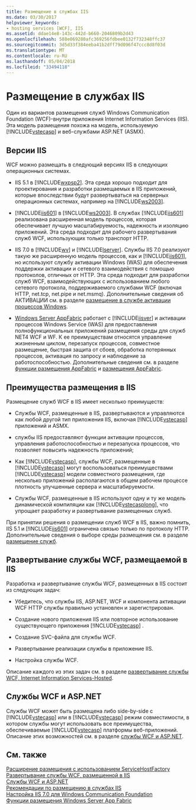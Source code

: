 ```yaml
---
title: Размещение в службах IIS
ms.date: 03/30/2017
helpviewer_keywords:
- hosting services [WCF], IIS
ms.assetid: ddae14e8-143c-442d-b660-2046809b2d43
ms.openlocfilehash: 588e069280afc369256fdbee0132f732348ffc37
ms.sourcegitcommit: 3d5d33f384eeba41b2dff79d096f47ccc8d8f03d
ms.translationtype: MT
ms.contentlocale: ru-RU
ms.lasthandoff: 05/04/2018
ms.locfileid: "33494118"
---
```

# <a name="hosting-in-internet-information-services"></a>Размещение в службах IIS
Один из вариантов размещения служб Windows Communication Foundation (WCF)-внутри приложения Internet Information Services (IIS). Эта модель размещения похожа на модель, используемую [!INCLUDE[vstecasp](../../../../includes/vstecasp-md.md)] и веб-службами ASP.NET (ASMX).  
  
## <a name="versions-of-iis"></a>Версии IIS  
 WCF можно размещать в следующий версиях IIS в следующих операционных системах.  
  
-   IIS 5.1 в [!INCLUDE[wxpsp2](../../../../includes/wxpsp2-md.md)]. Эта среда хорошо подходит для проектирования и разработки размещаемых в IIS приложений, которые впоследствии будут развертываться на серверных операционных системах, например на [!INCLUDE[ws2003](../../../../includes/ws2003-md.md)].  
  
-   [!INCLUDE[iis601](../../../../includes/iis601-md.md)] в [!INCLUDE[ws2003](../../../../includes/ws2003-md.md)]. В службах [!INCLUDE[iis601](../../../../includes/iis601-md.md)] реализована расширенная модель процессов, которая обеспечивает лучшую масштабируемость, надежность и изоляцию приложений. Эта среда подходит для рабочего развертывания служб WCF, использующих только транспорт HTTP.  
  
-   IIS 7.0 в [!INCLUDE[wv](../../../../includes/wv-md.md)] и [!INCLUDE[lserver](../../../../includes/lserver-md.md)]. Службы IIS 7.0 реализуют такую же расширенную модель процессов, как и [!INCLUDE[iis601](../../../../includes/iis601-md.md)], но используют службу активации Windows (WAS) для обеспечения поддержки активации и сетевого взаимодействия с помощью протоколов, отличных от HTTP. Эта среда подходит для разработки служб WCF, взаимодействующих с использованием любого сетевого протокола, поддерживаемого службами WCF (включая HTTP, net.tcp, net.pipe и net.msmq). Дополнительные сведения об АКТИВАЦИИ см. в разделе [размещение в службе активации процессов Windows](../../../../docs/framework/wcf/feature-details/hosting-in-windows-process-activation-service.md).  
  
-   [Windows Server AppFabric](http://go.microsoft.com/fwlink/?LinkId=196496) работает с [!INCLUDE[iisver](../../../../includes/iisver-md.md)] и активации процессов Windows Service (WAS) для предоставления полнофункциональных приложений размещения среды для служб NET4 WCF и WF. К ее преимуществам относятся управление жизненным циклом, перезапуск процессов, совместное размещение, быстрая защита от сбоев, обработка потерянных процессов, активация по запросу и наблюдение за работоспособностью. Дополнительные сведения см. в разделе [функции размещения AppFabric](http://go.microsoft.com/fwlink/?LinkId=196494) и [размещения AppFabric](http://go.microsoft.com/fwlink/?LinkId=196495).  
  
## <a name="benefits-of-iis-hosting"></a>Преимущества размещения в IIS  
 Размещение служб WCF в IIS имеет несколько преимуществ:  
  
-   Службы WCF, размещенные в IIS, развертываются и управляются как любой другой тип приложения IIS, включая [!INCLUDE[vstecasp](../../../../includes/vstecasp-md.md)] приложений и ASMX.  
  
-   службы IIS предоставляют функции активации процессов, управления работоспособностью и перезапуска процессов, что позволяет повысить надежность приложений;  
  
-   Как [!INCLUDE[vstecasp](../../../../includes/vstecasp-md.md)], службы WCF, размещенные в [!INCLUDE[vstecasp](../../../../includes/vstecasp-md.md)] могут воспользоваться преимуществами [!INCLUDE[vstecasp](../../../../includes/vstecasp-md.md)] модели совместного размещения, где несколько приложений располагаются в общем рабочем процессе плотность улучшенные сервера и масштабируемости.  
  
-   Службы WCF, размещенные в IIS используют одну и ту же модель динамической компиляции как [!INCLUDE[vstecasplong](../../../../includes/vstecasplong-md.md)], что упрощает разработку и развертывание размещенных служб.  
  
 При принятии решения о размещении служб WCF в IIS, важно помнить, IIS 5.1 и [!INCLUDE[iis601](../../../../includes/iis601-md.md)] ограничена связью только по протоколу HTTP. Дополнительные сведения о выборе среды размещения см. в разделе [размещение служб](../../../../docs/framework/wcf/hosting-services.md).  
  
## <a name="deploying-an-iis-hosted-wcf-service"></a>Развертывание службы WCF, размещаемой в IIS  
 Разработка и развертывание службы WCF, размещенных в IIS состоит из следующих задач:  
  
-   Убедитесь, что службы IIS, ASP.NET, WCF и компонента активации WCF HTTP службы правильно установлен и зарегистрирован.  
  
-   Создание нового приложения IIS или повторное использование существующего приложения [!INCLUDE[vstecasp](../../../../includes/vstecasp-md.md)] .  
  
-   Создание SVC-файла для службы WCF.  
  
-   Развертывание реализации службы в приложение IIS.  
  
-   Настройка службы WCF.  
  
 Описание каждого из этих задач см. в разделе [развертывание службы WCF, Internet Information Services-Hosted](../../../../docs/framework/wcf/feature-details/deploying-an-internet-information-services-hosted-wcf-service.md).  
  
## <a name="wcf-services-and-aspnet"></a>Службы WCF и ASP.NET  
 Службы WCF может быть размещена либо side-by-side с [!INCLUDE[vstecasp](../../../../includes/vstecasp-md.md)] или в [!INCLUDE[vstecasp](../../../../includes/vstecasp-md.md)] режим совместимости, в котором службы могут использовать все преимущества, обеспечиваемые [!INCLUDE[vstecasp](../../../../includes/vstecasp-md.md)] платформы веб-приложений. Описание этих возможностей см. в разделе [службы WCF и ASP.NET](../../../../docs/framework/wcf/feature-details/wcf-services-and-aspnet.md).  
  
## <a name="see-also"></a>См. также  
 [Расширение размещения с использованием ServiceHostFactory](../../../../docs/framework/wcf/extending/extending-hosting-using-servicehostfactory.md)  
 [Развертывание службы WCF, размещенной в IIS](../../../../docs/framework/wcf/feature-details/deploying-an-internet-information-services-hosted-wcf-service.md)  
 [Службы WCF и ASP.NET](../../../../docs/framework/wcf/feature-details/wcf-services-and-aspnet.md)  
 [Рекомендации по размещению в службах IIS](../../../../docs/framework/wcf/feature-details/internet-information-services-hosting-best-practices.md)  
 [Настройка IIS 7.0 для Windows Communication Foundation](../../../../docs/framework/wcf/feature-details/configuring-iis-for-wcf.md)  
 [Функции размещения Windows Server App Fabric](http://go.microsoft.com/fwlink/?LinkId=201276)
